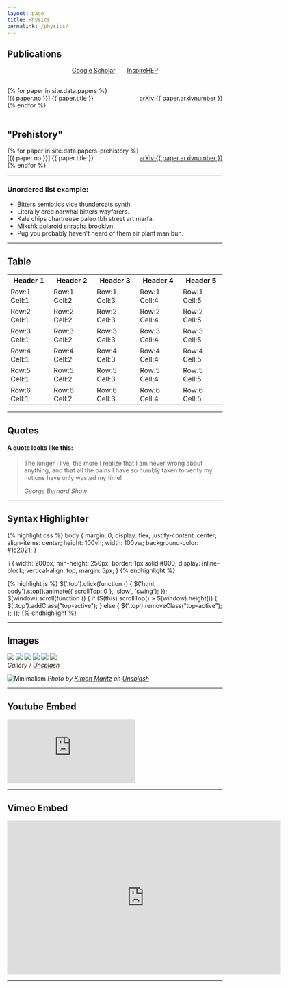 ```yaml
---
layout: page
title: Physics
permalink: /physics/
---
```


## Publications

<div class="container">
<p style="text-align:center">
  <a href="https://scholar.google.com/citations?user=A15RZN4AAAAJ">Google Scholar</a>
  &nbsp;&nbsp;&nbsp;&nbsp;&nbsp;
  <a href="https://inspirehep.net/authors/1926101">InspireHEP</a>
</p>
</div>

<br>

<div class="container">
{% for paper in site.data.papers %}
<div class="row">
  <div class="col-md-11" style="float:left">[{{ paper.no }}] {{ paper.title }} </div>
  <div class="col-md-2" style="text-align:right"> <a href="http://arxiv.org/abs/{{ paper.arxivnumber }}">arXiv:{{ paper.arxivnumber }}</a> </div>
</div>
{% endfor %}
</div>

<br>

## "Prehistory"

<div class="container">
{% for paper in site.data.papers-prehistory %}
<div class="row">
  <div class="col-md-11" style="float:left">[{{ paper.no }}] {{ paper.title }} </div>
  <div class="col-md-2" style="text-align:right"> <a href="http://arxiv.org/abs/{{ paper.arxivnumber }}">arXiv:{{ paper.arxivnumber }}</a> </div>
</div>
{% endfor %}
</div>

***

### Unordered list example:

* Bitters semiotics vice thundercats synth.
* Literally cred narwhal bitters wayfarers.
* Kale chips chartreuse paleo tbh street art marfa.
* Mlkshk polaroid sriracha brooklyn.
* Pug you probably haven't heard of them air plant man bun.

***

## Table

<div class="table-container">
  <table>
    <tr><th>Header 1</th><th>Header 2</th><th>Header 3</th><th>Header 4</th><th>Header 5</th></tr>
    <tr><td>Row:1 Cell:1</td><td>Row:1 Cell:2</td><td>Row:1 Cell:3</td><td>Row:1 Cell:4</td><td>Row:1 Cell:5</td></tr>
    <tr><td>Row:2 Cell:1</td><td>Row:2 Cell:2</td><td>Row:2 Cell:3</td><td>Row:2 Cell:4</td><td>Row:2 Cell:5</td></tr>
    <tr><td>Row:3 Cell:1</td><td>Row:3 Cell:2</td><td>Row:3 Cell:3</td><td>Row:3 Cell:4</td><td>Row:3 Cell:5</td></tr>
    <tr><td>Row:4 Cell:1</td><td>Row:4 Cell:2</td><td>Row:4 Cell:3</td><td>Row:4 Cell:4</td><td>Row:4 Cell:5</td></tr>
    <tr><td>Row:5 Cell:1</td><td>Row:5 Cell:2</td><td>Row:5 Cell:3</td><td>Row:5 Cell:4</td><td>Row:5 Cell:5</td></tr>
    <tr><td>Row:6 Cell:1</td><td>Row:6 Cell:2</td><td>Row:6 Cell:3</td><td>Row:6 Cell:4</td><td>Row:6 Cell:5</td></tr>
  </table>
</div>

***

## Quotes

#### A quote looks like this:

> The longer I live, the more I realize that I am never wrong about anything, and that all the pains I have so humbly taken to verify my notions have only wasted my time!
>
> <cite>George Bernard Shaw</cite>

***



## Syntax Highlighter

{% highlight css %}
body {
  margin: 0;
  display: flex;
  justify-content: center;
  align-items: center;
  height: 100vh;
  width: 100vw;
  background-color: #1c2021;
}

li {
  width: 200px;
  min-height: 250px;
  border: 1px solid #000;
  display: inline-block;
  vertical-align: top;
  margin: 5px;
}
{% endhighlight %}

{% highlight js %}
  $('.top').click(function () {
    $('html, body').stop().animate({ scrollTop: 0 }, 'slow', 'swing');
  });
  $(window).scroll(function () {
    if ($(this).scrollTop() > $(window).height()) {
      $('.top').addClass("top-active");
    } else {
      $('.top').removeClass("top-active");
    };
  });
{% endhighlight %}

***

## Images

<div class="gallery-box">
  <div class="gallery">
    <img src="/images/09.jpg">
    <img src="/images/06.jpg">
    <img src="/images/03.jpg">
    <img src="/images/08.jpg">
    <img src="/images/05.jpg">
    <img src="/images/11.jpg">
  </div>
  <em>Gallery / <a href="https://unsplash.com/" target="_blank">Unsplash</a></em>
</div>

![Minimalism]({{site.baseurl}}/images/04.jpg)
*Photo by [Kimon Maritz](https://unsplash.com/photos/mQiZnKwGXW0) on [Unsplash](https://unsplash.com/)*

***

## Youtube Embed

<p><iframe src="https://www.youtube.com/embed/hRXd0MMsixI" frameborder="0" allowfullscreen></iframe></p>

***

## Vimeo Embed

<p><iframe src="https://player.vimeo.com/video/147264547?title=0&byline=0" width="640" height="360" frameborder="0" allowfullscreen></iframe></p>

***